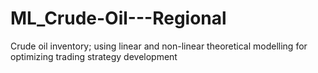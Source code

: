 # ML_Crude-Oil---Regional
Crude oil inventory; using linear and non-linear theoretical modelling for optimizing trading strategy development
